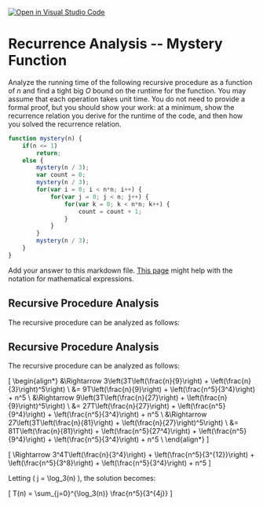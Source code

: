 [![Open in Visual Studio Code](https://classroom.github.com/assets/open-in-vscode-718a45dd9cf7e7f842a935f5ebbe5719a5e09af4491e668f4dbf3b35d5cca122.svg)](https://classroom.github.com/online_ide?assignment_repo_id=12596842&assignment_repo_type=AssignmentRepo)
# Recurrence Analysis -- Mystery Function

Analyze the running time of the following recursive procedure as a function of
$n$ and find a tight big $O$ bound on the runtime for the function. You may
assume that each operation takes unit time. You do not need to provide a formal
proof, but you should show your work: at a minimum, show the recurrence relation
you derive for the runtime of the code, and then how you solved the recurrence
relation.

```javascript
function mystery(n) {
    if(n <= 1)
        return;
    else {
        mystery(n / 3);
        var count = 0;
        mystery(n / 3);
        for(var i = 0; i < n*n; i++) {
            for(var j = 0; j < n; j++) {
                for(var k = 0; k < n*n; k++) {
                    count = count + 1;
                }
            }
        }
        mystery(n / 3);
    }
}
```

Add your answer to this markdown file. [This
page](https://docs.github.com/en/get-started/writing-on-github/working-with-advanced-formatting/writing-mathematical-expressions)
might help with the notation for mathematical expressions.

## Recursive Procedure Analysis

The recursive procedure can be analyzed as follows:

## Recursive Procedure Analysis

The recursive procedure can be analyzed as follows:

\[
\begin{align*}
&\Rightarrow 3\left(3T\left(\frac{n}{9}\right) + \left(\frac{n}{3}\right)^5\right) \\
&= 9T\left(\frac{n}{9}\right) + \left(\frac{n^5}{3^4}\right) + n^5 \\
&\Rightarrow 9\left(3T\left(\frac{n}{27}\right) + \left(\frac{n}{9}\right)^5\right) \\
&= 27T\left(\frac{n}{27}\right) + \left(\frac{n^5}{9^4}\right) + \left(\frac{n^5}{3^4}\right) + n^5 \\
&\Rightarrow 27\left(3T\left(\frac{n}{81}\right) + \left(\frac{n}{27}\right)^5\right) \\
&= 81T\left(\frac{n}{81}\right) + \left(\frac{n^5}{27^4}\right) + \left(\frac{n^5}{9^4}\right) + \left(\frac{n^5}{3^4}\right) + n^5 \\
\end{align*}
\]

\[
\Rightarrow 3^4T\left(\frac{n}{3^4}\right) + \left(\frac{n^5}{3^{12}}\right) + \left(\frac{n^5}{3^8}\right) + \left(\frac{n^5}{3^4}\right) + n^5
\]

Letting \( j = \log_3(n) \), the solution becomes:

\[ T(n) = \sum_{j=0}^{\log_3(n)} \frac{n^5}{3^{4j}} \]
